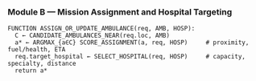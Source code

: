 ### Module B — Mission Assignment and Hospital Targeting

```
FUNCTION ASSIGN_OR_UPDATE_AMBULANCE(req, AMB, HOSP):
  C ← CANDIDATE_AMBULANCES_NEAR(req.loc, AMB)
  a* ← ARGMAX_{a∈C} SCORE_ASSIGNMENT(a, req, HOSP)     # proximity, fuel/health, ETA
  req.target_hospital ← SELECT_HOSPITAL(req, HOSP)     # capacity, specialty, distance
  return a*
```